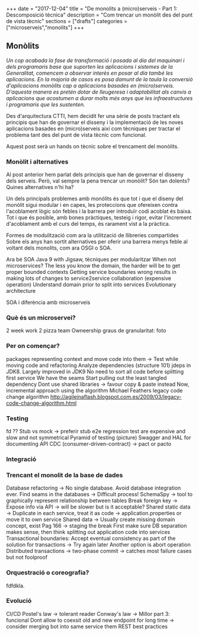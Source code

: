 +++
date        = "2017-12-04"
title       = "De monolits a (micro)serveis - Part 1: Descomposició tècnica"
description = "Com trencar un monòlit des del punt de vista tècnic"
sections    = ["drafts"]
categories  = ["microserveis","monolits"]
+++

## Monòlits

*Un cop acabada la fase de transformació i posada al dia del maquinari i dels programaris base que suporten les aplicacions i sistemes de la Generalitat, comencem a observar interès en posar al dia també les aplicacions. En la majoria de casos es posa damunt de la taula la conversió d'aplicacions monòlits cap a aplicacions basades en (micro)serveis. D'aquesta manera es pretén dotar de lleugeresa i adaptabilitat als canvis a aplicacions que acostumen a durar molts més anys que les infraestructures i programaris que les sustenten.*

Des d'arquitectura CTTI, hem decidit fer una sèrie de posts tractant els principis que han de governar el disseny i la implementació de les noves aplicacions basades en (micro)serveis així com tècniques per tractar el problema tant des del punt de vista tècnic com funcional.

Aquest post serà un hands on tècnic sobre el trencament del monòlits.

### Monòlit i alternatives

Al post anterior hem parlat dels principis que han de governar el disseny dels serveis. Però, val sempre la pena trencar un monòlit? Són tan dolents? Quines alternatives n'hi ha?

Un dels principals problemes amb monólits és que tot i que el diseny del monòlit sigui modular i en capes, les proteccions que ofereixen contra l'acoblament lògic són febles i la barrera per introduïr codi acoblat és baixa. Tot i que és posible, amb bones pràctiques, testeig i rigor, evitar l'increment d'acoblament amb el curs del temps, és rarament vist a la pràctica.

Formes de modulització com ara la utilització de llibreries compartides 
Sobre els anys han sortit alternatives per oferir una barrera menys feble al voltant dels monolits, com ara OSGI o SOA.

Ara bé SOA
Java 9 with Jigsaw, tècniques per modularitzar
When not microservices?
The less you know the domain, the harder will be to get proper bounded contexts
Getting service boundaries wrong results in making lots of changes to service2service collaboration (expensive operation)
Understand domain prior to split into services
Evolutionary architecture 


SOA i diferència amb microserveis

### Què és un microservei?

2 week work
2 pizza team
Owneership
graus de granularitat: foto

### Per on començar?


packages representing context and move code into them -> Test while moving code and refactoring
Analyze dependencies (structure 101) jdeps in JDK8. Largely improved in JDK9
No need to sort all code before splitting first service
We have the seams
Start pulling out the least tangled dependency
Dont use shared libraries -> favour copy & paste instead
Now, incremental approach using the algorithm Michael Feathers
legacy code change algorithm
http://agileinaflash.blogspot.com.es/2009/03/legacy-code-change-algorithm.html

### Testing
fd ??
Stub vs mock -> preferir stub
e2e regression test are expensive and slow and not symmetrical 
Pyramid of testing (picture)
Swagger and HAL for documenting API
CDC (consumer-driven-contract) -> pact or pacto

### Integració


### Trencant el monolit de la base de dades

Database refactoring -> No single database. Avoid database integration ever.
Find seams in the databases -> Difficult process!
SchemaSpy -> tool to graphically represent relationship between tables
Break foreign key -> Expose info via API -> will be slower but is it acceptable?
Shared static data -> Duplicate in each service, treat it as code -> application.properties or move it to own service
Shared data -> Usually create missing domain concept, exist
Pag 166 -> staging the break
First make sure DB separation makes sense, then think splitting out application code into services
Transactional boundaries: 
Accept eventual consistency as part of the solution for transactions -> Try again later
Another option is abort operation
Distributed transactions -> two-phase commit -> catches most failure cases but not foolproof

### Orquestració o coreografia?

fdfdkla. 


### Evolució
CI/CD
Postel's law -> tolerant reader
Conway's law -> Millor part 3: funcional
Dont allow to coexsit old and new endpoint for long time -> consider merging bot into same service them
REST best practices
